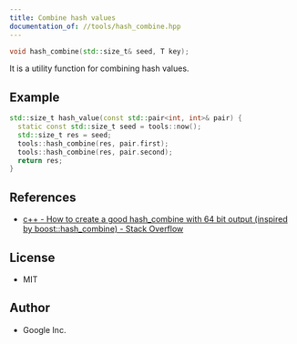 ```yaml
---
title: Combine hash values
documentation_of: //tools/hash_combine.hpp
---
```


```cpp
void hash_combine(std::size_t& seed, T key);
```

It is a utility function for combining hash values.

## Example

```cpp
std::size_t hash_value(const std::pair<int, int>& pair) {
  static const std::size_t seed = tools::now();
  std::size_t res = seed;
  tools::hash_combine(res, pair.first);
  tools::hash_combine(res, pair.second);
  return res;
}
```

## References
- [c++ - How to create a good hash_combine with 64 bit output (inspired by boost::hash_combine) - Stack Overflow](https://stackoverflow.com/questions/8513911/how-to-create-a-good-hash-combine-with-64-bit-output-inspired-by-boosthash-co/8980550#8980550)

## License
- MIT

## Author
- Google Inc.
